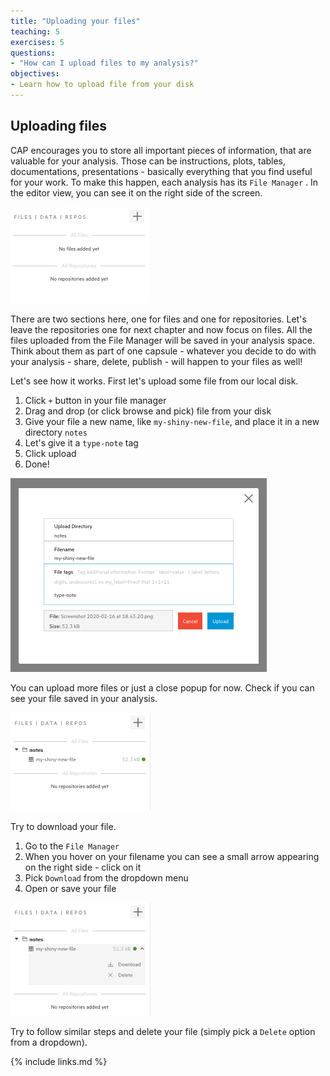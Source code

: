```yaml
---
title: "Uploading your files"
teaching: 5
exercises: 5
questions:
- "How can I upload files to my analysis?"
objectives:
- Learn how to upload file from your disk
---
```


## Uploading files

CAP encourages you to store all important pieces of information, that are valuable for your analysis. Those can be instructions, plots, tables, documentations, presentations - basically everything that you find useful for your work. To make this happen, each analysis has its `File Manager` . In the editor view, you can see it on the right side of the screen.

![](../fig/filemanager.png)

There are two sections here, one for files and one for repositories. Let's leave the repositories one for next chapter and now focus on files. All the files uploaded from the File Manager will be saved in your analysis space. Think about them as part of one capsule - whatever you decide to do with your analysis - share, delete, publish - will happen to your files as well!

Let's see how it works. First let's upload some file from our local disk.

1. Click `+` button in your file manager
2. Drag and drop (or click browse and pick) file from your disk
3. Give your file a new name, like `my-shiny-new-file`, and place it in a new directory `notes`
4. Let's give it a `type-note` tag
5. Click upload
3. Done!

![](../fig/fileupload.png)

You can upload more files or just a close popup for now. Check if you can see your file saved in your analysis.

![](../fig/filemanager2.png)

Try to download your file.

1. Go to the `File Manager`
2. When you hover on your filename you can see a small arrow appearing on the right side - click on it
4. Pick `Download` from the dropdown menu
5. Open or save your file

![](../fig/filemanager3.png)

Try to follow similar steps and delete your file (simply pick a `Delete` option from a dropdown).

{% include links.md %}

